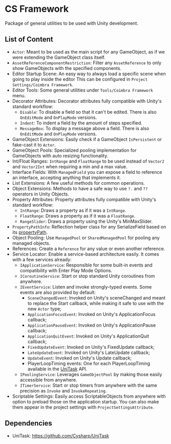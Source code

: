# CS Framework

Package of general utilities to be used with Unity development.

## List of Content

- `Actor`: Meant to be used as the main script for any GameObject, as if we were extending the GameObject class itself.
- `AssetReferenceComponentRestriction`: Filter any `AssetReference` to only show GameObjects with the specified components.
- Editor Startup Scene: An easy way to always load a specific scene when going to play inside the editor This can be configured in `Project Settings/Coimbra Framework`.
- Editor Tools: Some general utilities under `Tools/Coimbra Framework` menu.
- Decorator Attributes: Decorator attributes fully compatible with Unity's standard workflow:
  - `Disable`: To disable a field so that it can't be edited. There is also `OnEditMode` and `OnPlayMode` versions.
  - `Indent`: To indent a field by the amount of steps specified.
  - `MessageBox`: To display a message above a field. There is also `OnEditMode` and `OnPlayMode` versions.
- GameObject Extensions: Easily check if a GameObject `IsPersistent` or fake-cast it to `Actor`.
- GameObject Pools: Specialized pooling implementation for GameObjects with auto resizing functionality.
- Int/Float Ranges: `IntRange` and `FloatRange` to be used instead of `Vector2` and `Vector2Int` when requiring a min and a max value.
- Interface Fields: With `ManagedField` you can expose a field to reference an interface, accepting anything that implements it.
- List Extensions: A few useful methods for common operations.
- Object Extensions: Methods to have a safe way to use `?.` and `??` operators in Unity Objects.
- Property Attributes: Property attributes fully compatible with Unity's standard workflow:
    - `IntRange`: Draws a property as if it was a `IntRange`.
    - `FloatRange`: Draws a property as if it was a `FloatRange`.
    - `RangeSlider`: Draws a property using the Unity's MinMaxSlider.
- `PropertyPathInfo`: Reflection helper class for any SerializeField based on its [propertyPath](https://docs.unity3d.com/ScriptReference/SerializedProperty-propertyPath.html).
- Object Pooling: Use `ManagedPool` or `SharedManagedPool` for pooling any managed objects.
- References: Create a `Reference` for any value or even another reference.
- Service Locator: Enable a service-based architecture easily. It comes with a few services already:
  - `IApplicationService`: Responsible for some built-in events and compatibility with Enter Play Mode Options.
  - `ICoroutineService`: Start or stop standard Unity coroutines from anywhere.
  - `IEventService`: Listen and invoke strongly-typed events. Some events are also provided by default:
    - `SceneChangedEvent`: Invoked on Unity's sceneChanged and meant to replace the Start callback, while making it safe to use with the new `Actor` type;
    - `ApplicationFocusEvent`: Invoked on Unity's ApplicationFocus callback;
    - `ApplicationPauseEvent`: Invoked on Unity's ApplicationPause callback;
    - `ApplicationQuitEvent`: Invoked on Unity's ApplicationQuit callback;
    - `FixedUpdateEvent`: Invoked on Unity's FixedUpdate callback;
    - `LateUpdateEvent`: Invoked on Unity's LateUpdate callback;
    - `UpdateEvent`: Invoked on Unity's Update callback;
    - PlayerLoopTiming events: One for each PlayerLoopTiming available in the [UniTask](https://github.com/Cysharp/UniTask) API.
  - `IPoolingService`: Leverages `GameObjectPool` by making those easily accessible from anywhere.
  - `ITimerService`: Start or stop timers from anywhere with the same precision as `Invoke` and `InvokeRepeating`.
- Scriptable Settings: Easily access ScriptableObjects from anywhere with option to preload those on the application startup. You can also make them appear in the project settings with `ProjectSettingsAttribute`.

## Dependencies

- UniTask: https://github.com/Cysharp/UniTask
